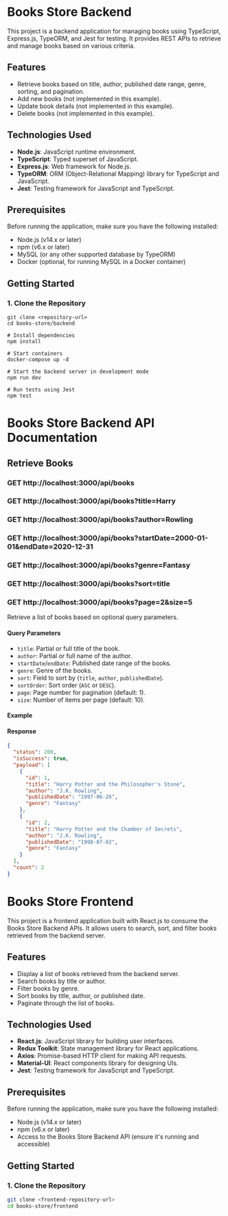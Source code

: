 # Books Store Backend

This project is a backend application for managing books using TypeScript, Express.js, TypeORM, and Jest for testing. It provides REST APIs to retrieve and manage books based on various criteria.

## Features

- Retrieve books based on title, author, published date range, genre, sorting, and pagination.
- Add new books (not implemented in this example).
- Update book details (not implemented in this example).
- Delete books (not implemented in this example).

## Technologies Used

- **Node.js**: JavaScript runtime environment.
- **TypeScript**: Typed superset of JavaScript.
- **Express.js**: Web framework for Node.js.
- **TypeORM**: ORM (Object-Relational Mapping) library for TypeScript and JavaScript.
- **Jest**: Testing framework for JavaScript and TypeScript.

## Prerequisites

Before running the application, make sure you have the following installed:

- Node.js (v14.x or later)
- npm (v6.x or later)
- MySQL (or any other supported database by TypeORM)
- Docker (optional, for running MySQL in a Docker container)

## Getting Started

### 1. Clone the Repository

```
git clone <repository-url>
cd books-store/backend

# Install dependencies
npm install

# Start containers
docker-compose up -d

# Start the backend server in development mode
npm run dev

# Run tests using Jest
npm test
```

# Books Store Backend API Documentation

## Retrieve Books
### GET http://localhost:3000/api/books
### GET http://localhost:3000/api/books?title=Harry
### GET http://localhost:3000/api/books?author=Rowling
### GET http://localhost:3000/api/books?startDate=2000-01-01&endDate=2020-12-31
### GET http://localhost:3000/api/books?genre=Fantasy
### GET http://localhost:3000/api/books?sort=title
### GET http://localhost:3000/api/books?page=2&size=5


Retrieve a list of books based on optional query parameters.

#### Query Parameters

- `title`: Partial or full title of the book.
- `author`: Partial or full name of the author.
- `startDate`/`endDate`: Published date range of the books.
- `genre`: Genre of the books.
- `sort`: Field to sort by (`title`, `author`, `publishedDate`).
- `sortOrder`: Sort order (`ASC` or `DESC`).
- `page`: Page number for pagination (default: 1).
- `size`: Number of items per page (default: 10).

#### Example


#### Response

```json
{
  "status": 200,
  "isSuccess": true,
  "payload": [
    {
      "id": 1,
      "title": "Harry Potter and the Philosopher's Stone",
      "author": "J.K. Rowling",
      "publishedDate": "1997-06-26",
      "genre": "Fantasy"
    },
    {
      "id": 2,
      "title": "Harry Potter and the Chamber of Secrets",
      "author": "J.K. Rowling",
      "publishedDate": "1998-07-02",
      "genre": "Fantasy"
    }
  ],
  "count": 2
}
```

# Books Store Frontend

This project is a frontend application built with React.js to consume the Books Store Backend APIs. It allows users to search, sort, and filter books retrieved from the backend server.

## Features

- Display a list of books retrieved from the backend server.
- Search books by title or author.
- Filter books by genre.
- Sort books by title, author, or published date.
- Paginate through the list of books.

## Technologies Used

- **React.js**: JavaScript library for building user interfaces.
- **Redux Toolkit**: State management library for React applications.
- **Axios**: Promise-based HTTP client for making API requests.
- **Material-UI**: React components library for designing UIs.
- **Jest**: Testing framework for JavaScript and TypeScript.

## Prerequisites

Before running the application, make sure you have the following installed:

- Node.js (v14.x or later)
- npm (v6.x or later)
- Access to the Books Store Backend API (ensure it's running and accessible)

## Getting Started

### 1. Clone the Repository

```bash
git clone <frontend-repository-url>
cd books-store/frontend
```

